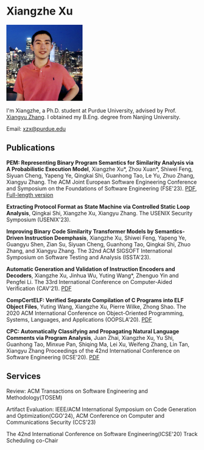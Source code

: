 # Xiangzhe Xu

<img src="IMG_4550.jpg" width="200"/>

I'm Xiangzhe, a Ph.D. student at Purdue University, advised by Prof. [Xiangyu Zhang](https://www.cs.purdue.edu/homes/xyzhang/). I obtained my B.Eng. degree from Nanjing University.


Email: xzx@purdue.edu


## Publications

**PEM: Representing Binary Program Semantics for Similarity Analysis via A Probabilistic Execution Model**, Xiangzhe Xu\*, Zhou Xuan\*, Shiwei Feng, Siyuan Cheng, Yapeng Ye, Qingkai Shi, Guanhong Tao, Le Yu, Zhuo Zhang, Xiangyu Zhang. The ACM Joint European Software Engineering Conference and Symposium on the Foundations of Software Engineering (FSE'23). [PDF](pem.pdf), [Full-length version](https://arxiv.org/pdf/2308.15449.pdf)

**Extracting Protocol Format as State Machine via Controlled Static Loop Analysis**, Qingkai Shi, Xiangzhe Xu, Xiangyu Zhang. The USENIX Security Symposium (USENIX'23).

**Improving Binary Code Similarity Transformer Models by Semantics-Driven Instruction Deemphasis**, Xiangzhe Xu, Shiwei Feng, Yapeng Ye, Guangyu Shen, Zian Su, Siyuan Cheng, Guanhong Tao, Qingkai Shi, Zhuo Zhang, and Xiangyu Zhang. The 32nd ACM SIGSOFT International Symposium on Software Testing and Analysis (ISSTA'23).

**Automatic Generation and Validation of Instruction Encoders and Decoders**, Xiangzhe Xu, Jinhua Wu, Yuting Wang*, Zhenguo Yin and Pengfei Li.
The 33rd International Conference on Computer-Aided Verification (CAV'21). [PDF](https://link.springer.com/content/pdf/10.1007%2F978-3-030-81688-9_34.pdf)

**CompCertELF: Verified Separate Compilation of C Programs into ELF Object Files**, Yuting Wang, Xiangzhe Xu, Pierre Wilke, Zhong Shao.
The 2020 ACM International Conference on Object-Oriented Programming, Systems, Languages, and Applications (OOPSLA'20). [PDF](https://dl.acm.org/doi/pdf/10.1145/3428265)

**CPC: Automatically Classifying and Propagating Natural Language Comments via Program Analysis**, Juan Zhai, Xiangzhe Xu, Yu Shi, Guanhong Tao, Minxue Pan, Shiqing Ma, Lei Xu, Weifeng Zhang, Lin Tan, Xiangyu Zhang 
Proceedings of the 42nd International Conference on Software Engineering (ICSE'20). [PDF](https://dl.acm.org/doi/pdf/10.1145/3377811.3380427) 

## Services

Review: ACM Transactions on Software Engineering and Methodology(TOSEM)

Artifact Evaluation: IEEE/ACM International Symposium on Code Generation and Optimization(CGO'24), ACM Conference on Computer and Communications Security (CCS'23)

The 42nd International Conference on Software Engineering(ICSE'20) Track Scheduling co-Chair

<!-- ### Links to my friends

[Han Zhou](https://zhouhan760503.github.io/)(in Chinese),
[Yaoming Wen](https://wym0120.github.io)(in Chinese),
[Yihui Wang](https://wyhfanofariajzh.com)(in Chinese),
[Yuqing Yang](https://frostwing98.com),
[Yuchao Lin](https://kruskallin.github.io) -->
